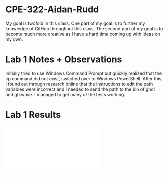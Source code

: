 # CPE-322-Aidan-Rudd
My goal is twofold in this class. One part of my goal is to further my knowledge of GitHub throughout this class. The second part of my goal is to become much more creative as I have a hard time coming up with ideas on my own.
# Lab 1 Notes + Observations
Initially tried to use Windows Command Prompt but quickly realized that the cp command did not exist, switched over to Windows PowerShell.
After this, I found out through research online that the instructions to edit the path variables were incorrect and I needed to send the path to the bin of ghdl and gtkwave.
I managed to get many of the tests working.
# Lab 1 Results
![Screenshot1](/relative/Screenshots/Screenshot_Lab_1.pdf?raw=true "Screenshot1")

